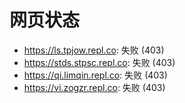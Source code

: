 # 网页状态
- https://ls.tpjow.repl.co: 失败 (403)
- https://stds.stpsc.repl.co: 失败 (403)
- https://qi.limqin.repl.co: 失败 (403)
- https://vi.zogzr.repl.co: 失败 (403)
